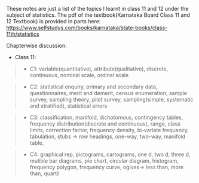 These notes are just a list of the topics I learnt in class 11 and 12 under the subject of statistics.
The pdf of the textbook(Karnataka Board Class 11 and 12 Textbook) is provided in parts here: https://www.selfstudys.com/books/karnataka/state-books/class-11th/statistics

Chapterwise discussion:

- Class 11:

> - C1: variable(quantitative), attribute(qualitative), discrete, continuous, nominal scale, ordinal scale
 
> - C2: statistical enquiry, primary and secondary data, questionnaires, merit and demerit, census enumeration, sample survey, sampling theory, pilot survey, sampling(simple, systematic and stratified), statistical errors
 
> - C3: classification, manifold, dichotomous, contingency tables, frequency distribution(discrete and continuous), range, class limits, correction factor, frequency density, bi-variate frequency, tabulation, stubs -> row headings, one-way, two-way, manifold table, 
 
> - C4: graphical rep, pictograms, cartograms, one d, two d, three d, mulible bar diagrams, pie chart, circular diagram, histogram, frequency polygon, frequency curve, ogives-> less than, more than, quartil
 
